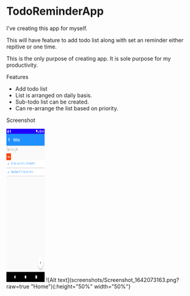 # TodoReminderApp
I've creating this app for myself. 

This will have feature to add todo list along with set an reminder either repitive or one time.

This is the only purpose of creating app.
It is sole purpose for my productivity.

Features
* Add todo list
* List is arranged on daily basis.
* Sub-todo list can be created.
* Can re-arrange the list based on priority.

Screenshot


<img src="screenshots/Screenshot_1642073163.png?raw=true" width="100" height="400">
![Alt text](screenshots/Screenshot_1642073163.png?raw=true "Home"){:height="50%" width="50%"}

